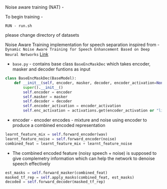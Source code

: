 

Noise aware training (NAT) -


To begin training -
```
RUN - run.sh
```
please change directory of datasets 

Noise Aware Training implementation for speech separation inspired from -  `Dynamic Noise Aware Training for Speech Enhancement Based on Deep Neural Networks` [Link](https://www.isca-speech.org/archive/archive_papers/interspeech_2014/i14_2670.pdf) 


* `base.py` - contains base class `BaseEncMaskDec` which takes encoder, masker and decoder funtions as input

```python
class BaseEncMaskDec(BaseModel):
    def __init__(self, encoder, masker, decoder, encoder_activation=None):
        super().__init__()
        self.encoder = encoder
        self.masker = masker
        self.decoder = decoder
        self.encoder_activation = encoder_activation
        self.enc_activation = activations.get(encoder_activation or "linear")()
```
* encoder -
encoder encodes - mixture and noise using encoder to produce a combined encoded representation

```python
learnt_feature_mix = self.forward_encoder(wav)
learnt_feature_noise = self.forward_encoder(noise)
combined_feat = learnt_feature_mix + learnt_feature_noise
```
* The combined encoded feature (noisy speech + noise) is supposed to give complemetry information which can help the network to denoise speech effectively

```python
est_masks = self.forward_masker(combined_feat)
masked_tf_rep = self.apply_masks(combined_feat, est_masks)
decoded = self.forward_decoder(masked_tf_rep)
```

